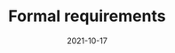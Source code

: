 ---
title: Formal requirements
excerpt: Participation, reading responses, presentation, and project.
date: 2021-10-17
icon:
  type: fa
  name: fa-info-circle
color: orange
sections:
  - /reqs/grade
  - /reqs/part
  - /reqs/reading
  - /reqs/pres
  - /reqs/proj
---
